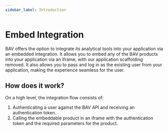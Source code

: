 ```yaml
---
sidebar_label: Introduction
---
```


# Embed Integration

BAV offers the option to integrate its analytical tools into your application via an embedded integration. It
allows you to embed any of the BAV products into your application via an iframe, with our application scaffolding
removed. It also allows you to pass and log in as the existing user from your application, making the experience
seamless for the user.

## How does it work?

On a high level, the integration flow consists of:

1. Authenticating a user against the BAV API and receiving an authentication token.
2. Calling the embeddable product in an iframe with the authentication token and the required parameters for the
   product.